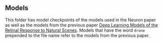 ## Models

This folder has model checkpoints of the models used in the Neuron paper as well as the models from the previous paper [Deep Learning Models of the Retinal Response to Natural Scenes](https://papers.nips.cc/paper/6388-deep-learning-models-of-the-retinal-response-to-natural-scenes). Models that have the word `drone` prepended to the file name refer to the models from the previous paper.
